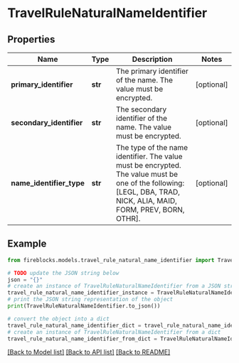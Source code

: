 # TravelRuleNaturalNameIdentifier


## Properties

Name | Type | Description | Notes
------------ | ------------- | ------------- | -------------
**primary_identifier** | **str** | The primary identifier of the name. The value must be encrypted. | [optional] 
**secondary_identifier** | **str** | The secondary identifier of the name. The value must be encrypted. | [optional] 
**name_identifier_type** | **str** | The type of the name identifier. The value must be encrypted. The value must be one of the following: [LEGL, DBA, TRAD, NICK, ALIA, MAID, FORM, PREV, BORN, OTHR]. | [optional] 

## Example

```python
from fireblocks.models.travel_rule_natural_name_identifier import TravelRuleNaturalNameIdentifier

# TODO update the JSON string below
json = "{}"
# create an instance of TravelRuleNaturalNameIdentifier from a JSON string
travel_rule_natural_name_identifier_instance = TravelRuleNaturalNameIdentifier.from_json(json)
# print the JSON string representation of the object
print(TravelRuleNaturalNameIdentifier.to_json())

# convert the object into a dict
travel_rule_natural_name_identifier_dict = travel_rule_natural_name_identifier_instance.to_dict()
# create an instance of TravelRuleNaturalNameIdentifier from a dict
travel_rule_natural_name_identifier_from_dict = TravelRuleNaturalNameIdentifier.from_dict(travel_rule_natural_name_identifier_dict)
```
[[Back to Model list]](../README.md#documentation-for-models) [[Back to API list]](../README.md#documentation-for-api-endpoints) [[Back to README]](../README.md)


